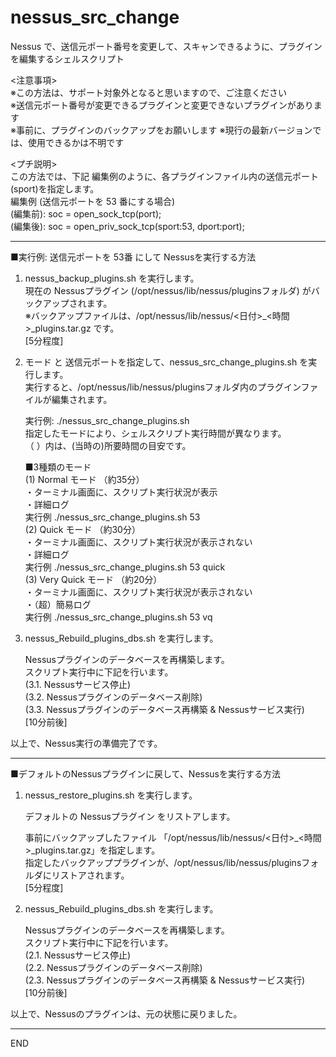# nessus_src_change
Nessus で、送信元ポート番号を変更して、スキャンできるように、プラグインを編集するシェルスクリプト

<注意事項>  
※この方法は、サポート対象外となると思いますので、ご注意ください  
※送信元ポート番号が変更できるプラグインと変更できないプラグインがあります  
※事前に、プラグインのバックアップをお願いします
※現行の最新バージョンでは、使用できるかは不明です


<プチ説明>  
この方法では、下記 編集例のように、各プラグインファイル内の送信元ポート(sport)を指定します。  
編集例 (送信元ポートを 53 番にする場合)  
(編集前): soc = open_sock_tcp(port);  
(編集後): soc = open_priv_sock_tcp(sport:53, dport:port);


---------------------------------------------------------------------------------------------
■実行例: 送信元ポートを 53番 にして Nessusを実行する方法

1) nessus_backup_plugins.sh を実行します。  
   現在の Nessusプラグイン (/opt/nessus/lib/nessus/pluginsフォルダ) がバックアップされます。  
   ※バックアップファイルは、/opt/nessus/lib/nessus/<日付>_<時間>_plugins.tar.gz です。  
   [5分程度]

2) モード と 送信元ポートを指定して、nessus_src_change_plugins.sh を実行します。  
   実行すると、/opt/nessus/lib/nessus/pluginsフォルダ内のプラグインファイルが編集されます。  

   実行例: ./nessus_src_change_plugins.sh <Port> <Mode>  
   指定したモードにより、シェルスクリプト実行時間が異なります。  
   （  ）内は、(当時の)所要時間の目安です。

   ■3種類のモード  
   (1) Normal モード      （約35分）  
     ・ターミナル画面に、スクリプト実行状況が表示  
     ・詳細ログ  
     実行例 ./nessus_src_change_plugins.sh 53  
   (2) Quick モード       （約30分）  
     ・ターミナル画面に、スクリプト実行状況が表示されない  
     ・詳細ログ  
     実行例 ./nessus_src_change_plugins.sh 53 quick  
   (3) Very Quick モード  （約20分）  
     ・ターミナル画面に、スクリプト実行状況が表示されない  
     ・（超）簡易ログ  
     実行例 ./nessus_src_change_plugins.sh 53 vq  


3) nessus_Rebuild_plugins_dbs.sh を実行します。

   Nessusプラグインのデータベースを再構築します。  
     スクリプト実行中に下記を行います。  
     (3.1.  Nessusサービス停止)  
     (3.2.  Nessusプラグインのデータベース削除)  
     (3.3.  Nessusプラグインのデータベース再構築 & Nessusサービス実行)  
     [10分前後]  

以上で、Nessus実行の準備完了です。  


---------------------------------------------------------------------------------------------
■デフォルトのNessusプラグインに戻して、Nessusを実行する方法

1) nessus_restore_plugins.sh を実行します。
   
   デフォルトの Nessusプラグイン をリストアします。

   事前にバックアップしたファイル 「/opt/nessus/lib/nessus/<日付>_<時間>_plugins.tar.gz」を指定します。  
   指定したバックアッププラグインが、/opt/nessus/lib/nessus/pluginsフォルダにリストアされます。  
   [5分程度]


2) nessus_Rebuild_plugins_dbs.sh を実行します。

   Nessusプラグインのデータベースを再構築します。  
     スクリプト実行中に下記を行います。  
     (2.1.  Nessusサービス停止)  
     (2.2.  Nessusプラグインのデータベース削除)  
     (2.3.  Nessusプラグインのデータベース再構築 & Nessusサービス実行)  
     [10分前後]  

以上で、Nessusのプラグインは、元の状態に戻りました。

---------------------------------------------------------------------------------------------
END
